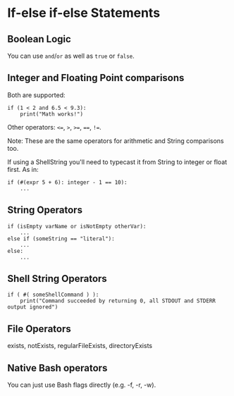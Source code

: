# If-else if-else Statements


## Boolean Logic

You can use `and`/`or` as well as `true` or `false`.

## Integer and Floating Point comparisons

Both are supported:
```
if (1 < 2 and 6.5 < 9.3):
    print("Math works!")
```
Other operators: `<=`, `>`, `>=`, `==`, `!=`.

Note: These are the same operators for arithmetic and String comparisons too.

If using a ShellString you'll need to typecast it from String to integer or float first.  As in:
```
if (#(expr 5 + 6): integer - 1 == 10):
    ...
```

## String Operators

```
if (isEmpty varName or isNotEmpty otherVar):
    ...
else if (someString == "literal"):
    ...
else:
    ...
```

## Shell String Operators

```
if ( #( someShellCommand ) ):
    print("Command succeeded by returning 0, all STDOUT and STDERR output ignored")
```

## File Operators

exists, notExists, regularFileExists, directoryExists

## Native Bash operators

You can just use Bash flags directly (e.g. -f, -r, -w).
